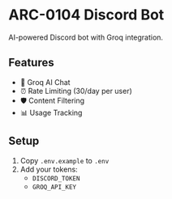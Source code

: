 # ARC-0104 Discord Bot

AI-powered Discord bot with Groq integration.

## Features
- 🤖 Groq AI Chat
- ⏰ Rate Limiting (30/day per user)
- 🛡️ Content Filtering
- 📊 Usage Tracking

## Setup
1. Copy `.env.example` to `.env`
2. Add your tokens:
   - `DISCORD_TOKEN`
   - `GROQ_API_KEY`
